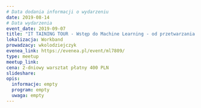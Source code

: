 ```yaml
---
# Data dodania informacji o wydarzeniu
date: 2019-08-14
# Data wydarzenia
event_date: 2019-09-07
title: "IT TAINING TOUR - Wstęp do Machine Learning - od przetwarzania danych po budowę modeli"
lokalizacja: Workband
prowadzacy: wkolodziejczyk
evenea_link: https://evenea.pl/event/ml7809/
type: meetup
meetup_link: 
cena: 2-dniowy warsztat płatny 400 PLN
slideshare:
opis:
  informacje: empty
  program: empty
  uwaga: empty
---
```

